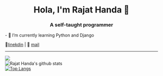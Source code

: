 <h1 align="center">Hola, I'm Rajat Handa 👋</h1>
<h3 align="center">A self-taught programmer</h3>
- 🌱 I’m currently learning Python and Django



👔[linekdin](https://www.linkedin.com/in/rajat-handa-b6600a1b6/) | 📧 [mail](mailto:handarajat111@gmail.com)


---
<img align="left" src="https://github-readme-streak-stats.herokuapp.com/?user=rajat-coder&theme=dark" /></br>
![Rajat Handa's github stats](https://github-readme-stats.vercel.app/api?username=rajat-coder&show_icons=true&theme=radical&count_private=true)</br>
[![Top Langs](https://github-readme-stats.vercel.app/api/top-langs/?username=rajat-coder&theme=radical)](https://github.com/rajat-coder/github-readme-stats)

